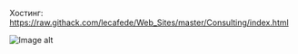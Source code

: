 Хостинг: https://raw.githack.com/lecafede/Web_Sites/master/Consulting/index.html

![Image alt](https://github.com/lecafede/Web_Sites/blob/master/Consulting/consulting.jpg)
